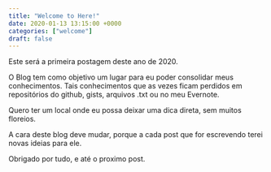 ```yaml
---
title: "Welcome to Here!"
date: 2020-01-13 13:15:00 +0000
categories: ["welcome"]
draft: false
---
```



Este será a primeira postagem deste ano de 2020.

O Blog tem como objetivo um lugar para eu poder consolidar meus conhecimentos.
Tais conhecimentos que as vezes ficam perdidos em repositórios do github, gists, arquivos .txt ou no meu Evernote.

Quero ter um local onde eu possa deixar uma dica direta, sem muitos floreios.

A cara deste blog deve mudar, porque a cada post que for escrevendo terei novas ideias para ele.

Obrigado por tudo, e até o proximo post.
